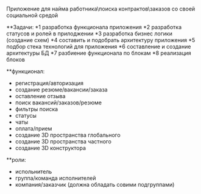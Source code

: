 Приложение для найма работника\поиска контрактов\заказов со своей социальной средой
 
 **Задачи:
 *1 разработка функционала приложения 
 *2 разработка статусов и ролей в прилоджении
 *3 разработка бизнес логики (создание схем)
 *4 составить и подобрать архитектуру приложения
 *5 подбор стека технологий для приложения
 *6 составление и создание архитектуры БД
 *7 разбиение функционала по блокам
 *8 реализация блоков
 
 **функционал:
 - регистрация/авторизация
 - создание резюме/вакансии/заказа
 - оставление отзыва
 - поиск вакансий/заказов/резюме
 - фильтры поиска
 - статусы
 - чаты
 - оплата/прием
 - создание 3D пространства глобального
 - создание 3D пространства частного
 - создание 3D конструктора

**роли:
- испольнитель
- группа/команда исполнителей
- компания/заказчик (должна обладать совими подгруппами)

